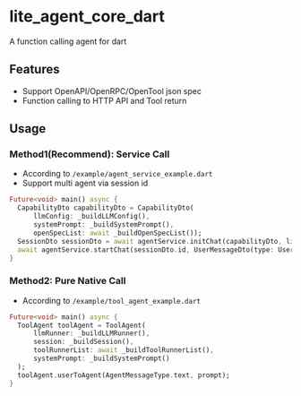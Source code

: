 # lite_agent_core_dart

A function calling agent for dart

## Features

- Support OpenAPI/OpenRPC/OpenTool json spec
- Function calling to HTTP API and Tool return

## Usage

### Method1(Recommend): Service Call
- According to `/example/agent_service_example.dart`
- Support multi agent via session id

```dart
Future<void> main() async {
  CapabilityDto capabilityDto = CapabilityDto(
      llmConfig: _buildLLMConfig(), 
      systemPrompt: _buildSystemPrompt(), 
      openSpecList: await _buildOpenSpecList());
  SessionDto sessionDto = await agentService.initChat(capabilityDto, listen);
  await agentService.startChat(sessionDto.id, UserMessageDto(type: UserMessageType.text, message: prompt));
}
```

### Method2: Pure Native Call

- According to `/example/tool_agent_example.dart`

```dart
Future<void> main() async {
  ToolAgent toolAgent = ToolAgent(
      llmRunner: _buildLLMRunner(),
      session: _buildSession(),
      toolRunnerList: await _buildToolRunnerList(),
      systemPrompt: _buildSystemPrompt()
  );
  toolAgent.userToAgent(AgentMessageType.text, prompt);
}
```